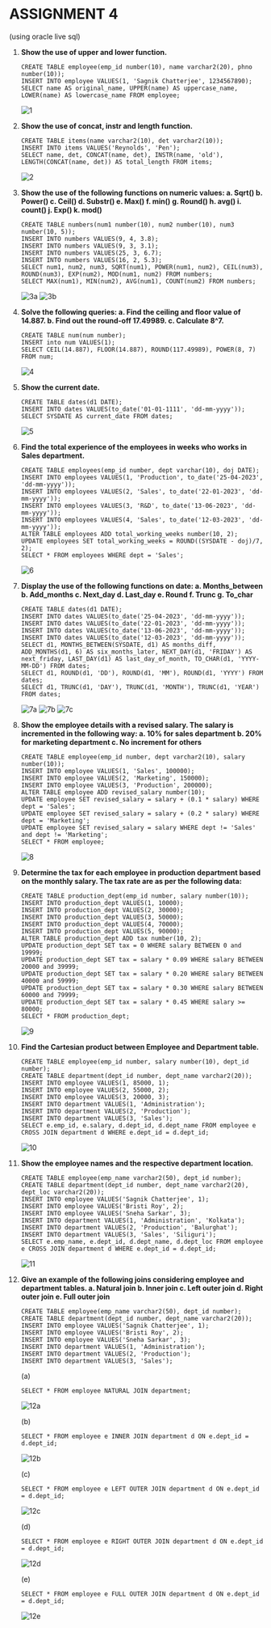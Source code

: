 # ASSIGNMENT 4

(using oracle live sql)

1. **Show the use of upper and lower function.**

   ```
   CREATE TABLE employee(emp_id number(10), name varchar2(20), phno number(10));
   INSERT INTO employee VALUES(1, 'Sagnik Chatterjee', 1234567890);
   SELECT name AS original_name, UPPER(name) AS uppercase_name, LOWER(name) AS lowercase_name FROM employee;
   ```
   ![1](https://github.com/GodPhoenix2003/SEM-5/assets/100948753/0eb9f091-3063-41f6-8cef-f9ce25ad887c)

2. **Show the use of concat, instr and length function.**

   ```
   CREATE TABLE items(name varchar2(10), det varchar2(10));
   INSERT INTO items VALUES('Reynolds', 'Pen');
   SELECT name, det, CONCAT(name, det), INSTR(name, 'old'), LENGTH(CONCAT(name, det)) AS total_length FROM items;
   ```
   ![2](https://github.com/GodPhoenix2003/SEM-5/assets/100948753/191ba3da-5313-4160-9230-a707ce056a46)

3. **Show the use of the following functions on numeric values:
   a. Sqrt()
   b. Power()
   c. Ceil()
   d. Substr()
   e. Max()
   f. min()
   g. Round()
   h. avg()
   i. count()
   j. Exp()
   k. mod()**

   ```
   CREATE TABLE numbers(num1 number(10), num2 number(10), num3 number(10, 5));
   INSERT INTO numbers VALUES(9, 4, 3.8);
   INSERT INTO numbers VALUES(9, 3, 3.1);
   INSERT INTO numbers VALUES(25, 3, 6.7);
   INSERT INTO numbers VALUES(16, 2, 5.3);
   SELECT num1, num2, num3, SQRT(num1), POWER(num1, num2), CEIL(num3), ROUND(num3), EXP(num2), MOD(num1, num2) FROM numbers;
   SELECT MAX(num1), MIN(num2), AVG(num1), COUNT(num2) FROM numbers;
   ```
   ![3a](https://github.com/GodPhoenix2003/SEM-5/assets/100948753/ed1724c0-e64d-4f19-9169-0e12c468f645)
   ![3b](https://github.com/GodPhoenix2003/SEM-5/assets/100948753/507b2dd2-d2f4-4d2b-853a-48d870bff300)

4. **Solve the following queries:
   a. Find the ceiling and floor value of 14.887.
   b. Find out the round-off 17.49989.
   c. Calculate 8^7.**

   ```
   CREATE TABLE num(num number);
   INSERT into num VALUES(1);
   SELECT CEIL(14.887), FLOOR(14.887), ROUND(117.49989), POWER(8, 7) FROM num;
   ```
   ![4](https://github.com/GodPhoenix2003/SEM-5/assets/100948753/788c781f-7be5-466d-b69c-1dffcee5690a)

5. **Show the current date.**

   ```
   CREATE TABLE dates(d1 DATE);
   INSERT INTO dates VALUES(to_date('01-01-1111', 'dd-mm-yyyy'));
   SELECT SYSDATE AS current_date FROM dates;
   ```
   ![5](https://github.com/GodPhoenix2003/SEM-5/assets/100948753/77b73f22-e81f-41f3-902c-54172649033c)

6. **Find the total experience of the employees in weeks who works in Sales department.**

   ```
   CREATE TABLE employees(emp_id number, dept varchar(10), doj DATE);
   INSERT INTO employees VALUES(1, 'Production', to_date('25-04-2023', 'dd-mm-yyyy'));
   INSERT INTO employees VALUES(2, 'Sales', to_date('22-01-2023', 'dd-mm-yyyy'));
   INSERT INTO employees VALUES(3, 'R&D', to_date('13-06-2023', 'dd-mm-yyyy'));
   INSERT INTO employees VALUES(4, 'Sales', to_date('12-03-2023', 'dd-mm-yyyy'));
   ALTER TABLE employees ADD total_working_weeks number(10, 2);
   UPDATE employees SET total_working_weeks = ROUND((SYSDATE - doj)/7, 2);
   SELECT * FROM employees WHERE dept = 'Sales';
   ```
   ![6](https://github.com/GodPhoenix2003/SEM-5/assets/100948753/1729d4a1-6bf3-49ff-a1c2-bf0ec425575b)

7. **Display the use of the following functions on date:
   a. Months_between
   b. Add_months
   c. Next_day
   d. Last_day
   e. Round
   f. Trunc
   g. To_char**

   ```
   CREATE TABLE dates(d1 DATE);
   INSERT INTO dates VALUES(to_date('25-04-2023', 'dd-mm-yyyy'));
   INSERT INTO dates VALUES(to_date('22-01-2023', 'dd-mm-yyyy'));
   INSERT INTO dates VALUES(to_date('13-06-2023', 'dd-mm-yyyy'));
   INSERT INTO dates VALUES(to_date('12-03-2023', 'dd-mm-yyyy'));
   SELECT d1, MONTHS_BETWEEN(SYSDATE, d1) AS months_diff, ADD_MONTHS(d1, 6) AS six_months_later, NEXT_DAY(d1, 'FRIDAY') AS next_friday, LAST_DAY(d1) AS last_day_of_month, TO_CHAR(d1, 'YYYY-MM-DD') FROM dates;
   SELECT d1, ROUND(d1, 'DD'), ROUND(d1, 'MM'), ROUND(d1, 'YYYY') FROM dates;
   SELECT d1, TRUNC(d1, 'DAY'), TRUNC(d1, 'MONTH'), TRUNC(d1, 'YEAR') FROM dates;
   ```
   ![7a](https://github.com/GodPhoenix2003/SEM-5/assets/100948753/4f96c670-3e98-4322-8690-2d06a88af22f)
   ![7b](https://github.com/GodPhoenix2003/SEM-5/assets/100948753/3dd5f837-48a8-4fe5-8cc7-73de67746959)
   ![7c](https://github.com/GodPhoenix2003/SEM-5/assets/100948753/ca316eba-4850-4af3-a682-e204a14a196a)

8. **Show the employee details with a revised salary. The salary is incremented in the following way:
   a. 10% for sales department
   b. 20% for marketing department
   c. No increment for others**

   ```
   CREATE TABLE employee(emp_id number, dept varchar2(10), salary number(10));
   INSERT INTO employee VALUES(1, 'Sales', 100000);
   INSERT INTO employee VALUES(2, 'Marketing', 150000);
   INSERT INTO employee VALUES(3, 'Production', 200000);
   ALTER TABLE employee ADD revised_salary number(10);
   UPDATE employee SET revised_salary = salary + (0.1 * salary) WHERE dept = 'Sales';
   UPDATE employee SET revised_salary = salary + (0.2 * salary) WHERE dept = 'Marketing';
   UPDATE employee SET revised_salary = salary WHERE dept != 'Sales' and dept != 'Marketing';
   SELECT * FROM employee;
   ```
   ![8](https://github.com/GodPhoenix2003/SEM-5/assets/100948753/63a123d0-4ee4-44fc-87e2-2c8a4cb37d5a)

9. **Determine the tax for each employee in production department based on the monthly salary. The tax rate are as per the following data:**

   ```
   CREATE TABLE production_dept(emp_id number, salary number(10));
   INSERT INTO production_dept VALUES(1, 10000);
   INSERT INTO production_dept VALUES(2, 30000);
   INSERT INTO production_dept VALUES(3, 50000);
   INSERT INTO production_dept VALUES(4, 70000);
   INSERT INTO production_dept VALUES(5, 90000);
   ALTER TABLE production_dept ADD tax number(10, 2);
   UPDATE production_dept SET tax = 0 WHERE salary BETWEEN 0 and 19999;
   UPDATE production_dept SET tax = salary * 0.09 WHERE salary BETWEEN 20000 and 39999;
   UPDATE production_dept SET tax = salary * 0.20 WHERE salary BETWEEN 40000 and 59999;
   UPDATE production_dept SET tax = salary * 0.30 WHERE salary BETWEEN 60000 and 79999;
   UPDATE production_dept SET tax = salary * 0.45 WHERE salary >= 80000;
   SELECT * FROM production_dept;
   ```
   ![9](https://github.com/GodPhoenix2003/SEM-5/assets/100948753/03a352a8-fce7-4134-8299-817853fa62e9)

10. **Find the Cartesian product between Employee and Department table.**

    ```
    CREATE TABLE employee(emp_id number, salary number(10), dept_id number);
    CREATE TABLE department(dept_id number, dept_name varchar2(20));
    INSERT INTO employee VALUES(1, 85000, 1);
    INSERT INTO employee VALUES(2, 55000, 2);
    INSERT INTO employee VALUES(3, 20000, 3);
    INSERT INTO department VALUES(1, 'Administration');
    INSERT INTO department VALUES(2, 'Production');
    INSERT INTO department VALUES(3, 'Sales');
    SELECT e.emp_id, e.salary, d.dept_id, d.dept_name FROM employee e CROSS JOIN department d WHERE e.dept_id = d.dept_id;
    ```
    ![10](https://github.com/GodPhoenix2003/SEM-5/assets/100948753/7740c930-24ea-405b-8cdb-a3c9c4f994c6)

11. **Show the employee names and the respective department location.**

    ```
    CREATE TABLE employee(emp_name varchar2(50), dept_id number);
    CREATE TABLE department(dept_id number, dept_name varchar2(20), dept_loc varchar2(20));
    INSERT INTO employee VALUES('Sagnik Chatterjee', 1);
    INSERT INTO employee VALUES('Bristi Roy', 2);
    INSERT INTO employee VALUES('Sneha Sarkar', 3);
    INSERT INTO department VALUES(1, 'Administration', 'Kolkata');
    INSERT INTO department VALUES(2, 'Production', 'Balurghat');
    INSERT INTO department VALUES(3, 'Sales', 'Siliguri');
    SELECT e.emp_name, e.dept_id, d.dept_name, d.dept_loc FROM employee e CROSS JOIN department d WHERE e.dept_id = d.dept_id;
    ```
    ![11](https://github.com/GodPhoenix2003/SEM-5/assets/100948753/6c698db0-7e3c-464b-b25e-8d59500d302c)

12. **Give an example of the following joins considering employee and department tables.
    a. Natural join
    b. Inner join
    c. Left outer join
    d. Right outer join
    e. Full outer join**

    ```
    CREATE TABLE employee(emp_name varchar2(50), dept_id number);
    CREATE TABLE department(dept_id number, dept_name varchar2(20));
    INSERT INTO employee VALUES('Sagnik Chatterjee', 1);
    INSERT INTO employee VALUES('Bristi Roy', 2);
    INSERT INTO employee VALUES('Sneha Sarkar', 3);
    INSERT INTO department VALUES(1, 'Administration');
    INSERT INTO department VALUES(2, 'Production');
    INSERT INTO department VALUES(3, 'Sales');
    ```
    (a)

    ```
    SELECT * FROM employee NATURAL JOIN department;
    ```
    ![12a](https://github.com/GodPhoenix2003/SEM-5/assets/100948753/007b619d-257a-420f-80bf-6357935fa9be)

    (b)

    ```
    SELECT * FROM employee e INNER JOIN department d ON e.dept_id = d.dept_id;
    ```
    ![12b](https://github.com/GodPhoenix2003/SEM-5/assets/100948753/b3d431ff-5a25-40d6-8e71-d77a8f622e14)

    (c)

    ```
    SELECT * FROM employee e LEFT OUTER JOIN department d ON e.dept_id = d.dept_id;
    ```
    ![12c](https://github.com/GodPhoenix2003/SEM-5/assets/100948753/de810656-70a2-43e7-a192-0f2fd76654b8)

    (d)

    ```
    SELECT * FROM employee e RIGHT OUTER JOIN department d ON e.dept_id = d.dept_id;
    ```
    ![12d](https://github.com/GodPhoenix2003/SEM-5/assets/100948753/f5efb020-e1d2-41f1-838a-6b13598d4b33)

    (e)

    ```
    SELECT * FROM employee e FULL OUTER JOIN department d ON e.dept_id = d.dept_id;
    ```
    ![12e](https://github.com/GodPhoenix2003/SEM-5/assets/100948753/6353ea28-3230-4c0f-b967-0f2d8a4ec80b)

